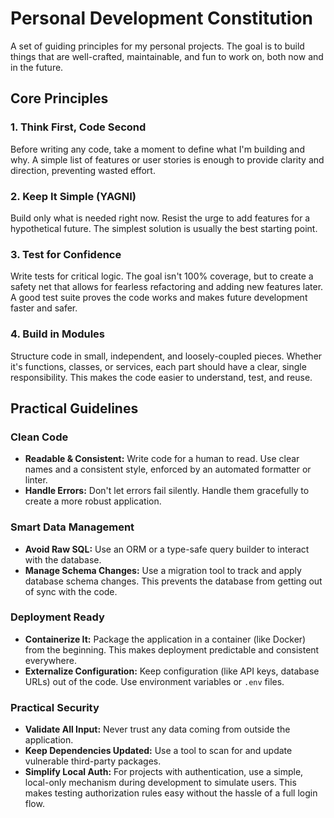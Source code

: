 # Personal Development Constitution

A set of guiding principles for my personal projects. The goal is to build things that are well-crafted, maintainable, and fun to work on, both now and in the future.

## Core Principles

### 1. Think First, Code Second

Before writing any code, take a moment to define what I'm building and why. A simple list of features or user stories is enough to provide clarity and direction, preventing wasted effort.

### 2. Keep It Simple (YAGNI)

Build only what is needed right now. Resist the urge to add features for a hypothetical future. The simplest solution is usually the best starting point.

### 3. Test for Confidence

Write tests for critical logic. The goal isn't 100% coverage, but to create a safety net that allows for fearless refactoring and adding new features later. A good test suite proves the code works and makes future development faster and safer.

### 4. Build in Modules

Structure code in small, independent, and loosely-coupled pieces. Whether it's functions, classes, or services, each part should have a clear, single responsibility. This makes the code easier to understand, test, and reuse.

## Practical Guidelines

### Clean Code

- **Readable & Consistent:** Write code for a human to read. Use clear names and a consistent style, enforced by an automated formatter or linter.
- **Handle Errors:** Don't let errors fail silently. Handle them gracefully to create a more robust application.

### Smart Data Management

- **Avoid Raw SQL:** Use an ORM or a type-safe query builder to interact with the database.
- **Manage Schema Changes:** Use a migration tool to track and apply database schema changes. This prevents the database from getting out of sync with the code.

### Deployment Ready

- **Containerize It:** Package the application in a container (like Docker) from the beginning. This makes deployment predictable and consistent everywhere.
- **Externalize Configuration:** Keep configuration (like API keys, database URLs) out of the code. Use environment variables or `.env` files.

### Practical Security

- **Validate All Input:** Never trust any data coming from outside the application.
- **Keep Dependencies Updated:** Use a tool to scan for and update vulnerable third-party packages.
- **Simplify Local Auth:** For projects with authentication, use a simple, local-only mechanism during development to simulate users. This makes testing authorization rules easy without the hassle of a full login flow.
